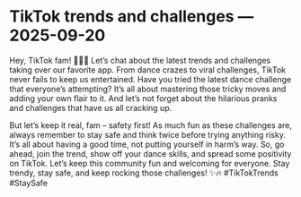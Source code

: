 # TikTok trends and challenges — 2025-09-20

Hey, TikTok fam! 📱💃🏽 Let’s chat about the latest trends and challenges taking over our favorite app. From dance crazes to viral challenges, TikTok never fails to keep us entertained. Have you tried the latest dance challenge that everyone’s attempting? It’s all about mastering those tricky moves and adding your own flair to it. And let’s not forget about the hilarious pranks and challenges that have us all cracking up. 

But let’s keep it real, fam – safety first! As much fun as these challenges are, always remember to stay safe and think twice before trying anything risky. It’s all about having a good time, not putting yourself in harm’s way. So, go ahead, join the trend, show off your dance skills, and spread some positivity on TikTok. Let’s keep this community fun and welcoming for everyone. Stay trendy, stay safe, and keep rocking those challenges! ✨🔥 #TikTokTrends #StaySafe